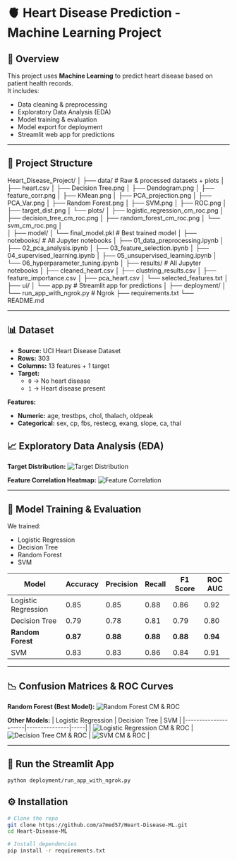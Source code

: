 # 🫀 Heart Disease Prediction - Machine Learning Project

## 📌 Overview
This project uses **Machine Learning** to predict heart disease based on patient health records.  
It includes:
- Data cleaning & preprocessing
- Exploratory Data Analysis (EDA)
- Model training & evaluation
- Model export for deployment
- Streamlit web app for predictions

---

## 📂 Project Structure
Heart_Disease_Project/
│
├── data/ # Raw & processed datasets + plots
│ ├── heart.csv
│ ├── Decision Tree.png
│ ├── Dendogram.png
│ ├── feature_corr.png
│ ├── KMean.png
│ ├── PCA_projection.png
│ ├── PCA_Var.png
│ ├── Random Forest.png
│ ├── SVM.png
│ ├── ROC.png
│ ├── target_dist.png
│ └── plots/
│     ├── logistic_regression_cm_roc.png
│     ├── decision_tree_cm_roc.png
│     ├── random_forest_cm_roc.png
│     └── svm_cm_roc.png
│     
│
├── model/
│ └── final_model.pkl # Best trained model
│
├── notebooks/ # All Jupyter notebooks
│ ├── 01_data_preprocessing.ipynb
│ ├── 02_pca_analysis.ipynb
│ ├── 03_feature_selection.ipynb
│ ├── 04_supervised_learning.ipynb
│ ├── 05_unsupervised_learning.ipynb
│ └── 06_hyperparameter_tuning.ipynb
│
├── results/ # All Jupyter notebooks
│ ├── cleaned_heart.csv
│ ├── clustring_results.csv
│ ├── feature_importance.csv
│ ├── pca_heart.csv
│ └── selected_features.txt
│
├── ui/
│ └── app.py # Streamlit app for predictions
│
├── deployment/
│ └── run_app_with_ngrok.py # Ngrok 
├── requirements.txt
└── README.md

---

## 📊 Dataset
- **Source:** UCI Heart Disease Dataset
- **Rows:** 303
- **Columns:** 13 features + 1 target
- **Target:**
  - `0` → No heart disease
  - `1` → Heart disease present

**Features:**
- **Numeric:** age, trestbps, chol, thalach, oldpeak
- **Categorical:** sex, cp, fbs, restecg, exang, slope, ca, thal



## 📈 Exploratory Data Analysis (EDA)

**Target Distribution:**
![Target Distribution](data/target_dist.png)

**Feature Correlation Heatmap:**
![Feature Correlation](data/feature_corr.png)

---

## 🤖 Model Training & Evaluation
We trained:
- Logistic Regression
- Decision Tree
- Random Forest
- SVM

| Model               | Accuracy | Precision | Recall | F1 Score | ROC AUC |
|---------------------|----------|-----------|--------|----------|---------|
| Logistic Regression | 0.85     | 0.85      | 0.88   | 0.86     | 0.92    |
| Decision Tree       | 0.79     | 0.78      | 0.81   | 0.79     | 0.80    |
| **Random Forest**   | **0.87** | **0.88**  | **0.88** | **0.88** | **0.94** |
| SVM                 | 0.83     | 0.83      | 0.86   | 0.84     | 0.91    |

---

## 📉 Confusion Matrices & ROC Curves

**Random Forest (Best Model):**
![Random Forest CM & ROC](data/plots/random_forest_cm_roc.png)

**Other Models:**
| Logistic Regression | Decision Tree | SVM |
|---------------------|---------------|-----|
| ![Logistic Regression CM & ROC](data/plots/logistic_regression_cm_roc.png) | ![Decision Tree CM & ROC](data/plots/decision_tree_cm_roc.png) | ![SVM CM & ROC](data/plots/svm_cm_roc.png) |

---

## 🚀 Run the Streamlit App

    python deployment/run_app_with_ngrok.py

## ⚙️ Installation
```bash
# Clone the repo
git clone https://github.com/a7med57/Heart-Disease-ML.git
cd Heart-Disease-ML 

# Install dependencies
pip install -r requirements.txt


